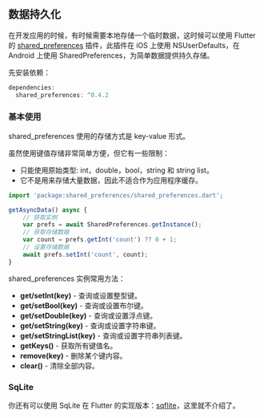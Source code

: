 
## 数据持久化
在开发应用的时候，有时候需要本地存储一个临时数据，这时候可以使用 Flutter 的 [shared_preferences](https://pub.flutter-io.cn/packages/shared_preferences) 插件，此插件在 iOS 上使用 NSUserDefaults，在 Android 上使用 SharedPreferences，为简单数据提供持久存储。

先安装依赖：

```js
dependencies:
  shared_preferences: ^0.4.2
```

### 基本使用
shared_preferences 使用的存储方式是 key-value 形式。

虽然使用键值存储非常简单方便，但它有一些限制：

- 只能使用原始类型: int，double，bool，string 和 string list。
- 它不是用来存储大量数据，因此不适合作为应用程序缓存。

```js
import 'package:shared_preferences/shared_preferences.dart';

getAsyncData() async {
    // 获取实例
    var prefs = await SharedPreferences.getInstance();
    // 获取存储数据
    var count = prefs.getInt('count') ?? 0 + 1;
    // 设置存储数据
    await prefs.setInt('count', count);
}
```

shared_preferences 实例常用方法：
- **get/setInt(key)** - 查询或设置整型键。
- **get/setBool(key)** - 查询或设置布尔键。
- **get/setDouble(key)** - 查询或设置浮点键。
- **get/setString(key)** - 查询或设置字符串键。
- **get/setStringList(key)** - 查询或设置字符串列表键。
- **getKeys()** - 获取所有键值名。
- **remove(key)** - 删除某个键内容。
- **clear()** - 清除全部内容。


### SqLite
你还有可以使用 SqLite 在 Flutter 的实现版本：[sqflite](https://pub.flutter-io.cn/packages/sqflite)，这里就不介绍了。
